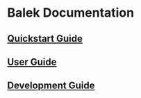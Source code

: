 # **Balek Documentation**

## [Quickstart Guide](./quickstart.md)

## [User Guide](../src/balek-modules/users/guide/resources/docs/README.md)

## [Development Guide](./development/README.md)
